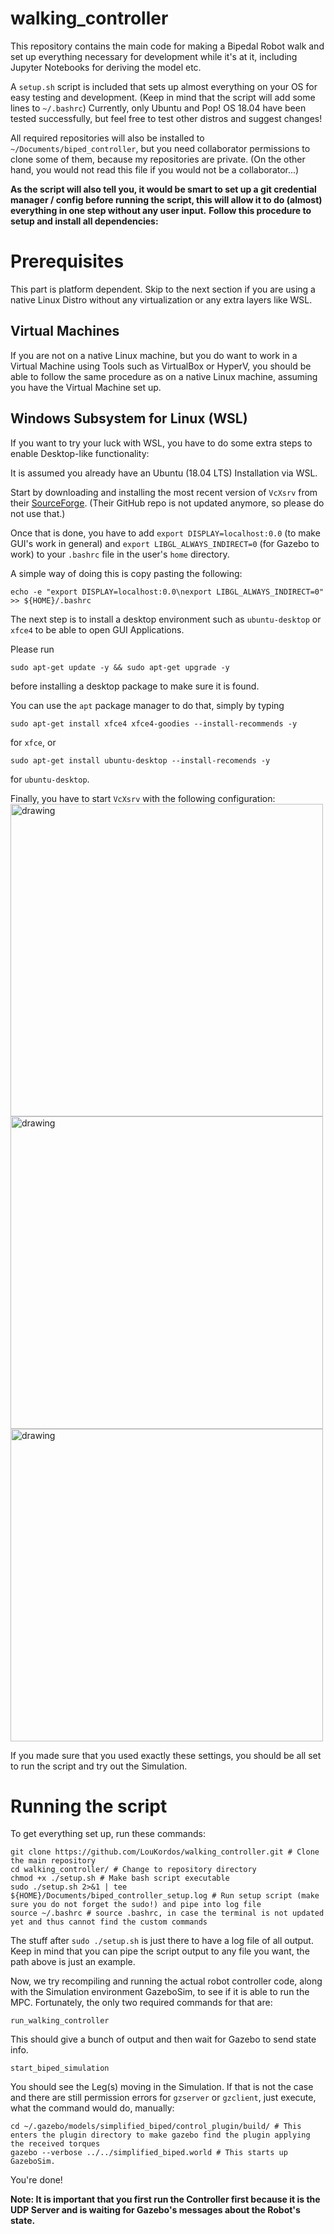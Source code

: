 # walking_controller

This repository contains the main code for making a Bipedal Robot walk and set up everything necessary for development while it's at it, including Jupyter Notebooks for deriving the model etc.

A `setup.sh` script is included that sets up almost everything on your OS for easy testing and development. (Keep in mind that the script will add some lines to `~/.bashrc`)
Currently, only Ubuntu and Pop! OS 18.04 have been tested successfully, but feel free to test other distros and suggest changes!

All required repositories will also be installed to `~/Documents/biped_controller`, but you need collaborator permissions to clone some of them, because my repositories are private. (On the other hand, you would not read this file if you would not be a collaborator...)

**As the script will also tell you, it would be smart to set up a git credential manager / config before running the script, this will allow it to do (almost) everything in one step without any user input.**
**Follow this procedure to setup and install all dependencies:**

# Prerequisites
This part is platform dependent. Skip to the next section if you are using a native Linux Distro without any virtualization or any extra layers like WSL.

## Virtual Machines

If you are not on a native Linux machine, but you do want to work in a Virtual Machine using Tools such as VirtualBox or HyperV, you should be able to follow the same procedure as on a native Linux
machine, assuming you have the Virtual Machine set up.

## Windows Subsystem for Linux (WSL)

If you want to try your luck with WSL, you have to do some extra steps to enable Desktop-like functionality:

It is assumed you already have an Ubuntu (18.04 LTS) Installation via WSL.

Start by downloading and installing the most recent version of `VcXsrv` from their [SourceForge](https://sourceforge.net/projects/vcxsrv/). (Their GitHub repo is not updated anymore, so please do not use that.)

Once that is done, you have to add `export DISPLAY=localhost:0.0` (to make GUI's work in general) and `export LIBGL_ALWAYS_INDIRECT=0` (for Gazebo to work) to your `.bashrc` file in the user's `home` directory.

A simple way of doing this is copy pasting the following:

```
echo -e "export DISPLAY=localhost:0.0\nexport LIBGL_ALWAYS_INDIRECT=0" >> ${HOME}/.bashrc
```

The next step is to install a desktop environment such as `ubuntu-desktop` or `xfce4` to be able to open GUI Applications.

Please run

```
sudo apt-get update -y && sudo apt-get upgrade -y
```
before installing a desktop package to make sure it is found.

You can use the `apt` package manager to do that, simply by typing

```
sudo apt-get install xfce4 xfce4-goodies --install-recommends -y
```
for `xfce`, or

```
sudo apt-get install ubuntu-desktop --install-recomends -y
```
for `ubuntu-desktop`.

Finally, you have to start `VcXsrv` with the following configuration:
<img src="https://cdn.discordapp.com/attachments/680811067848655093/696351230989172756/VcXsrv_step_1.png" alt="drawing" width="500" class="center"/>
<img src="https://cdn.discordapp.com/attachments/680811067848655093/696351228988489789/VcXsrv_step_2.png" alt="drawing" width="500" class="center"/>
<img src="https://cdn.discordapp.com/attachments/680811067848655093/696351228493561926/VcXsrv_step_3.png" alt="drawing" width="500" class="center"/>

If you made sure that you used exactly these settings, you should be all set to run the script and try out the Simulation.

# Running the script
To get everything set up, run these commands:
```
git clone https://github.com/LouKordos/walking_controller.git # Clone the main repository
cd walking_controller/ # Change to repository directory
chmod +x ./setup.sh # Make bash script executable
sudo ./setup.sh 2>&1 | tee ${HOME}/Documents/biped_controller_setup.log # Run setup script (make sure you do not forget the sudo!) and pipe into log file
source ~/.bashrc # source .bashrc, in case the terminal is not updated yet and thus cannot find the custom commands
```
The stuff after `sudo ./setup.sh` is just there to have a log file of all output. Keep in mind that you can pipe the script output to any file you want, the path above is just an example.

Now, we try recompiling and running the actual robot controller code, along with the Simulation environment GazeboSim, to see if it is able to run the MPC.
Fortunately, the only two required commands for that are:
```
run_walking_controller
```
This should give a bunch of output and then wait for Gazebo to send state info.
```
start_biped_simulation
```
You should see the Leg(s) moving in the Simulation. If that is not the case and there are still permission errors for `gzserver` or `gzclient`, just execute, what the command would do, manually:
```
cd ~/.gazebo/models/simplified_biped/control_plugin/build/ # This enters the plugin directory to make gazebo find the plugin applying the received torques
gazebo --verbose ../../simplified_biped.world # This starts up GazeboSim.
```
You're done!

**Note: It is important that you first run the Controller first because it is the UDP Server and is waiting for Gazebo's messages about the Robot's state.**